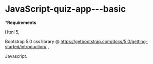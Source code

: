 # JavaScript-quiz-app---basic

*****Requirements****

Html 5,

Bootstrap 5.0 css library @ https://getbootstrap.com/docs/5.0/getting-started/introduction/  ,

Javascript.
